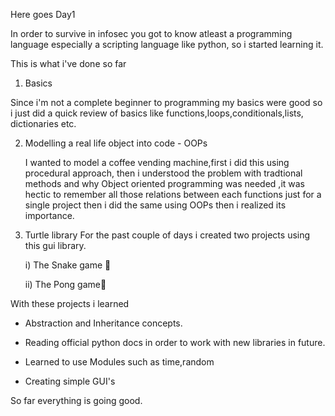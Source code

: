 Here goes Day1



In order to survive in infosec you got to know atleast a programming language especially a scripting language like python, so i started learning it.



This is what i've done so far



1. Basics 

 Since i'm not a complete beginner to programming my basics were good   so i just did a quick review of basics like functions,loops,conditionals,lists, dictionaries etc.



2. Modelling a real life object into code - OOPs

	 I wanted to model a coffee vending machine,first i did this using procedural approach, then i understood the problem with tradtional methods and why Object oriented programming was needed ,it was hectic to remember all those relations between each functions just for a single project then i did the same using OOPs then i realized its importance.  



3. Turtle library For the past couple of days i created two projects using this gui library.

	

   i) The Snake game 🐍

   ii) The Pong game🏓



With these projects i learned 

- Abstraction and Inheritance concepts. 

- Reading official python docs in order to work with new libraries in future.

- Learned to use Modules such as time,random 

- Creating simple GUI's 



So far everything is going good.
